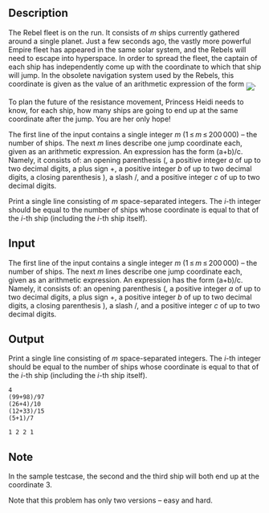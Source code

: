 ## Description

<div><p>The Rebel fleet is on the run. It consists of <span class="tex-span"><i>m</i></span> ships currently gathered around a single planet. Just a few seconds ago, the vastly more powerful Empire fleet has appeared in the same solar system, and the Rebels will need to escape into hyperspace. In order to spread the fleet, the captain of each ship has independently come up with the coordinate to which that ship will jump. In the obsolete navigation system used by the Rebels, this coordinate is given as the value of an arithmetic expression of the form <img align="middle" class="tex-formula" src="file://KRL8lBWV.png" style="max-width: 100.0%;max-height: 100.0%;">.</p><p>To plan the future of the resistance movement, Princess Heidi needs to know, for each ship, how many ships are going to end up at the same coordinate after the jump. You are her only hope!</p></div><div class="input-specification"><p>The first line of the input contains a single integer <span class="tex-span"><i>m</i></span> (<span class="tex-span">1 ≤ <i>m</i> ≤ 200 000</span>) – the number of ships. The next <span class="tex-span"><i>m</i></span> lines describe one jump coordinate each, given as an arithmetic expression. An expression has the form <span class="tex-font-style-tt">(a+b)/c</span>. Namely, it consists of: an opening parenthesis <span class="tex-font-style-tt">(</span>, a positive integer <span class="tex-span"><i>a</i></span> of up to two decimal digits, a plus sign <span class="tex-font-style-tt">+</span>, a positive integer <span class="tex-span"><i>b</i></span> of up to two decimal digits, a closing parenthesis <span class="tex-font-style-tt">)</span>, a slash <span class="tex-font-style-tt">/</span>, and a positive integer <span class="tex-span"><i>c</i></span> of up to two decimal digits.</p></div><div class="output-specification"><p>Print a single line consisting of <span class="tex-span"><i>m</i></span> space-separated integers. The <span class="tex-span"><i>i</i></span>-th integer should be equal to the number of ships whose coordinate is equal to that of the <span class="tex-span"><i>i</i></span>-th ship (including the <span class="tex-span"><i>i</i></span>-th ship itself).</p></div>

## Input

<p>The first line of the input contains a single integer <span class="tex-span"><i>m</i></span> (<span class="tex-span">1 ≤ <i>m</i> ≤ 200 000</span>) – the number of ships. The next <span class="tex-span"><i>m</i></span> lines describe one jump coordinate each, given as an arithmetic expression. An expression has the form <span class="tex-font-style-tt">(a+b)/c</span>. Namely, it consists of: an opening parenthesis <span class="tex-font-style-tt">(</span>, a positive integer <span class="tex-span"><i>a</i></span> of up to two decimal digits, a plus sign <span class="tex-font-style-tt">+</span>, a positive integer <span class="tex-span"><i>b</i></span> of up to two decimal digits, a closing parenthesis <span class="tex-font-style-tt">)</span>, a slash <span class="tex-font-style-tt">/</span>, and a positive integer <span class="tex-span"><i>c</i></span> of up to two decimal digits.</p>

## Output

<p>Print a single line consisting of <span class="tex-span"><i>m</i></span> space-separated integers. The <span class="tex-span"><i>i</i></span>-th integer should be equal to the number of ships whose coordinate is equal to that of the <span class="tex-span"><i>i</i></span>-th ship (including the <span class="tex-span"><i>i</i></span>-th ship itself).</p>





```input1
4
(99+98)/97
(26+4)/10
(12+33)/15
(5+1)/7

```




```output1
1 2 2 1
```



## Note

<p>In the sample testcase, the second and the third ship will both end up at the coordinate <span class="tex-span">3</span>.</p><p>Note that this problem has only two versions – easy and hard.</p>
